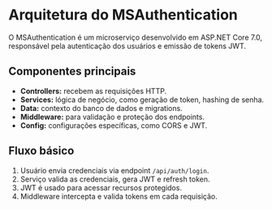 # Arquitetura do MSAuthentication

O MSAuthentication é um microserviço desenvolvido em ASP.NET Core 7.0, responsável pela autenticação dos usuários e emissão de tokens JWT.

## Componentes principais

- **Controllers:** recebem as requisições HTTP.
- **Services:** lógica de negócio, como geração de token, hashing de senha.
- **Data:** contexto do banco de dados e migrations.
- **Middleware:** para validação e proteção dos endpoints.
- **Config:** configurações específicas, como CORS e JWT.

## Fluxo básico

1. Usuário envia credenciais via endpoint `/api/auth/login`.
2. Serviço valida as credenciais, gera JWT e refresh token.
3. JWT é usado para acessar recursos protegidos.
4. Middleware intercepta e valida tokens em cada requisição.
